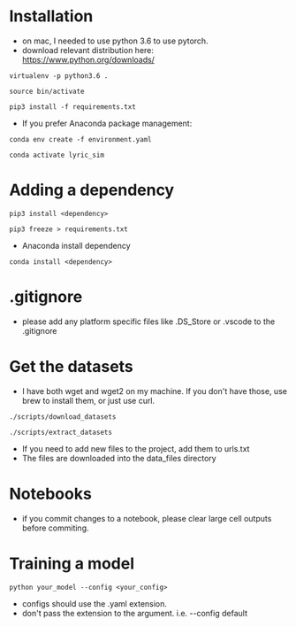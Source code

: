 # Installation

- on mac, I needed to use python 3.6 to use pytorch.
- download relevant distribution here: https://www.python.org/downloads/

`virtualenv -p python3.6 .`

`source bin/activate`

`pip3 install -f requirements.txt`

- If you prefer Anaconda package management:

`conda env create -f environment.yaml`

`conda activate lyric_sim`


# Adding a dependency
`pip3 install <dependency>`

`pip3 freeze > requirements.txt`

- Anaconda install dependency 

`conda install <dependency>`

# .gitignore
- please add any platform specific files like .DS_Store or .vscode to the .gitignore

# Get the datasets

- I have both wget and wget2 on my machine. If you don't have those, use brew to install them, or just use curl.

`./scripts/download_datasets`

`./scripts/extract_datasets`

- If you need to add new files to the project, add them to urls.txt
- The files are downloaded into the data_files directory

# Notebooks

- if you commit changes to a notebook, please clear large cell outputs before commiting.

# Training a model
`python your_model --config <your_config>`
- configs should use the .yaml extension.
- don't pass the extension to the argument. i.e. --config default

